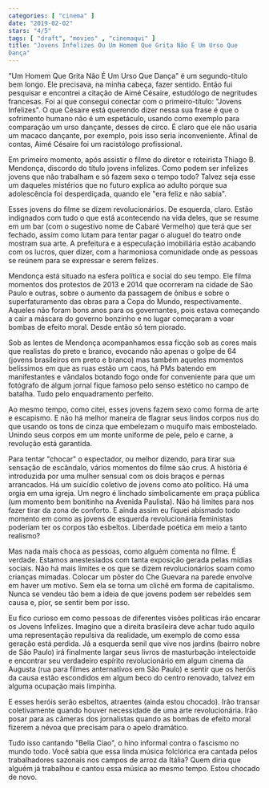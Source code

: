 ```yaml
---
categories: [ "cinema" ]
date: "2019-02-02"
stars: "4/5"
tags: [ "draft", "movies" , "cinemaqui" ]
title: "Jovens Infelizes Ou Um Homem Que Grita Não É Um Urso Que
Dança"
---
```

"Um Homem Que Grita Não É Um Urso Que Dança" é um segundo-título
bem longo. Ele precisava, na minha cabeça, fazer sentido. Então fui
pesquisar e encontrei a citação de Aimé Césaire, estudólogo
de negritudes francesas. Foi aí que consegui conectar com o
primeiro-título: "Jovens Infelizes". O que Césaire está querendo
dizer nessa sua frase é que o sofrimento humano não é um espetáculo,
usando como exemplo para comparação um urso dançante, desses de
circo. É claro que ele não usaria um macaco dançante, por exemplo,
pois isso seria inconveniente. Afinal de contas, Aimé Césaire foi um
racistólogo profissional.

Em primeiro momento, após assistir o filme do diretor e roteirista
Thiago B. Mendonça, discordo do título jovens infelizes. Como podem ser
infelizes jovens que não trabalham e só fazem sexo o tempo todo? Talvez
seja esse um daqueles mistérios que no futuro explica ao adulto porque
sua adolescência foi desperdiçada, quando ele "era feliz e não sabia".

Esses jovens do filme se dizem revolucionários. De esquerda,
claro. Estão indignados com tudo o que está acontecendo na vida deles,
que se resume em um bar (com o sugestivo nome de Cabaré Vermelho) que
terá que ser fechado, assim como lutam para tentar pagar o aluguel do
teatro onde mostram sua arte. A prefeitura e a especulação imobiliária
estão acabando com os lucros, quer dizer, com a harmoniosa comunidade
onde as pessoas se reúnem para se expressar e serem felizes.

Mendonça está situado na esfera política e social do seu tempo. Ele
filma momentos dos protestos de 2013 e 2014 que ocorreram na cidade de
São Paulo e outras, sobre o aumento da passagem de ônibus e sobre o
superfaturamento das obras para a Copa do Mundo, respectivamente. Aqueles
não foram bons anos para os governantes, pois estava começando a cair
a máscara do governo bonzinho e no lugar começaram a voar bombas de
efeito moral. Desde então só tem piorado.

Sob as lentes de Mendonça acompanhamos essa ficção sob as cores
mais que realistas do preto e branco, evocando não apenas o golpe
de 64 (jovens brasileiros em preto e branco) mas também aqueles
momentos belíssimos em que as ruas estão um caos, há PMs batendo em
manifestantes e vândalos botando fogo onde for conveniente para que um
fotógrafo de algum jornal fique famoso pelo senso estético no campo
de batalha. Tudo pelo enquadramento perfeito.

Ao mesmo tempo, como citei, esses jovens fazem sexo como forma de
arte e escapismo. E não há melhor maneira de flagrar seus lindos
corpos nus do que usando os tons de cinza que embelezam o muquifo mais
embostelado. Unindo seus corpos em um monte uniforme de pele, pelo e
carne, a revolução está garantida.

Para tentar "chocar" o espectador, ou melhor dizendo, para tirar sua
sensação de escândalo, vários momentos do filme são crus. A história
é introduzida por uma mulher sensual com os dois braços e pernas
arrancados. Há um suicídio coletivo de jovens como ato político. Há
uma orgia em uma igreja. Um negro é linchado simbolicamente em praça
pública (um momento bem bonitinho na Avenida Paulista). Não há limites
para nos fazer tirar da zona de conforto. E ainda assim eu fiquei abismado
todo momento em como as jovens de esquerda revolucionária feministas
poderiam ter os corpos tão esbeltos. Liberdade poética em meio a tanto
realismo?

Mas nada mais choca as pessoas, como alguém comenta no filme. É
verdade. Estamos anestesiados com tanta exposição gerada pelas mídias
sociais. Não há mais limites e os que se dizem revolucionários soam
como crianças mimadas. Colocar um pôster do Che Guevara na parede
envolve em haver um motivo. Sem ela se torna um clichê em forma de
capitalismo. Nunca se vendeu tão bem a ideia de que jovens podem ser
rebeldes sem causa e, pior, se sentir bem por isso.

Eu fico curioso em como pessoas de diferentes visões políticas
irão encarar os Jovens Infelizes. Imagino que a direita brasileira
deve achar tudo aquilo uma representação repulsiva da realidade, um
exemplo de como essa geração está perdida. Já a esquerda senil que
vive nos jardins (bairro nobre de São Paulo) irá finalmente largar seus
livros de masturbação intelectoide e encontrar seu verdadeiro espírito
revolucionário em algum cinema da Augusta (rua para filmes anternativos
em São Paulo) e sentir que os heróis da causa estão escondidos em
algum beco do centro renovado, talvez em alguma ocupação mais limpinha.

E esses heróis serão esbeltos, atraentes (ainda estou chocado). Irão
transar coletivamente quando houver necessidade de uma arte
revolucionária. Irão posar para as câmeras dos jornalistas quando
as bombas de efeito moral fizerem a névoa que precisam para o apelo
dramático.

Tudo isso cantando "Bella Ciao", o hino informal contra o fascismo no
mundo todo. Você sabia que essa linda música folclórica era cantada
pelos trabalhadores sazonais nos campos de arroz da Itália? Quem diria
que alguém já trabalhou e cantou essa música ao mesmo tempo. Estou
chocado de novo.
